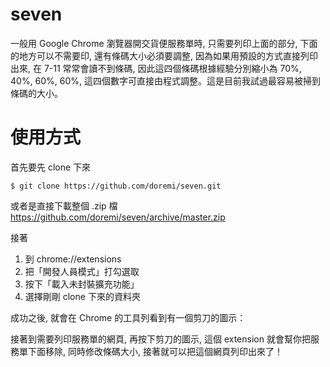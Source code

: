 # seven
一般用 Google Chrome 瀏覽器開交貨便服務單時, 只需要列印上面的部分, 下面的地方可以不需要印, 還有條碼大小必須要調整, 因為如果用預設的方式直接列印出來, 在 7-11 常常會讀不到條碼, 因此這四個條碼根據經驗分別縮小為 70%, 40%, 60%, 60%, 這四個數字可直接由程式調整。這是目前我試過最容易被掃到條碼的大小。

# 使用方式

首先要先 clone 下來
```
$ git clone https://github.com/doremi/seven.git
```

或者是直接下載整個 .zip 檔
https://github.com/doremi/seven/archive/master.zip

接著
1. 到 chrome://extensions
2. 把「開發人員模式」打勾選取
3. 按下「載入未封裝擴充功能」
4. 選擇剛剛 clone 下來的資料夾

成功之後, 就會在 Chrome 的工具列看到有一個剪刀的圖示：

接著到需要列印服務單的網頁, 再按下剪刀的圖示, 這個 extension 就會幫你把服務單下面移除, 同時修改條碼大小, 接著就可以把這個網頁列印出來了！
